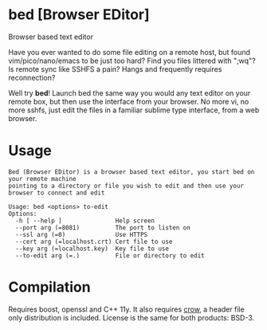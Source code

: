 # **bed** [Browser EDitor]
Browser based text editor

Have you ever wanted to do some file editing on a remote host, but found vim/pico/nano/emacs to be just too hard? Find you files littered with ";wq"? Is remote sync like SSHFS a pain? Hangs and frequently requires reconnection?

Well try **bed**! Launch bed the same way you would any text editor on your remote box, but then use the interface from your browser. No more vi, no more sshfs, just edit the files in a familiar sublime type interface, from a web browser.

# Usage

~~~~
Bed (Browser EDitor) is a browser based text editor, you start bed on your remote machine
pointing to a directory or file you wish to edit and then use your browser to connect and edit

Usage: bed <options> to-edit
Options:
  -h [ --help ]               Help screen
  --port arg (=8081)          The port to listen on
  --ssl arg (=0)              Use HTTPS
  --cert arg (=localhost.crt) Cert file to use
  --key arg (=localhost.key)  Key file to use
  --to-edit arg (=.)          File or directory to edit
~~~~

# Compilation

Requires boost, openssl and C++ 11y. It also requires [crow](https://github.com/ipkn/crow), a header file only distribution is included. License is the same for both products: BSD-3.
